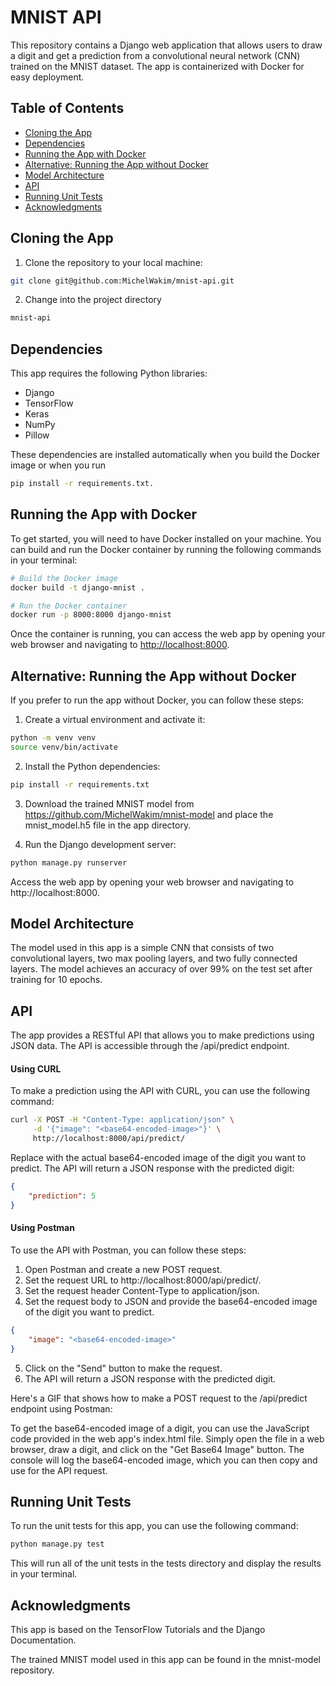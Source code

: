 # MNIST API

This repository contains a Django web application that allows users to draw a digit and get a prediction from a convolutional neural network (CNN) trained on the MNIST dataset. The app is containerized with Docker for easy deployment.

## Table of Contents
- [Cloning the App](#cloning-the-app)
- [Dependencies](#dependencies)
- [Running the App with Docker](#running-the-app-with-docker)
- [Alternative: Running the App without Docker](#alternative-running-the-app-without-docker)
- [Model Architecture](#model-architecture)
- [API](#api)
- [Running Unit Tests](#running-unit-tests)
- [Acknowledgments](#acknowledgments)

## Cloning the App
1. Clone the repository to your local machine:
```bash
git clone git@github.com:MichelWakim/mnist-api.git
```
2. Change into the project directory
```bash
mnist-api
```

## Dependencies

This app requires the following Python libraries:
- Django
- TensorFlow
- Keras
- NumPy
- Pillow

These dependencies are installed automatically when you build the Docker image or when you run
```bash
pip install -r requirements.txt.
```
## Running the App with Docker
To get started, you will need to have Docker installed on your machine. You can build and run the Docker container by running the following commands in your terminal:

```bash
# Build the Docker image
docker build -t django-mnist .

# Run the Docker container
docker run -p 8000:8000 django-mnist
```

Once the container is running, you can access the web app by opening your web browser and navigating to [http://localhost:8000](http://localhost:8000).

## Alternative: Running the App without Docker
If you prefer to run the app without Docker, you can follow these steps:

1. Create a virtual environment and activate it:
```bash
python -m venv venv
source venv/bin/activate
```
2. Install the Python dependencies:
```bash
pip install -r requirements.txt
```
3. Download the trained MNIST model from https://github.com/MichelWakim/mnist-model and place the mnist_model.h5 file in the app directory.

3. Run the Django development server:
```bash
python manage.py runserver
```
Access the web app by opening your web browser and navigating to http://localhost:8000.

## Model Architecture

The model used in this app is a simple CNN that consists of two convolutional layers, two max pooling layers, and two fully connected layers. The model achieves an accuracy of over 99% on the test set after training for 10 epochs.

## API

The app provides a RESTful API that allows you to make predictions using JSON data. The API is accessible through the /api/predict endpoint.

#### Using CURL

To make a prediction using the API with CURL, you can use the following command:

```bash
curl -X POST -H "Content-Type: application/json" \
     -d '{"image": "<base64-encoded-image>"}' \
     http://localhost:8000/api/predict/
```

Replace <base64-encoded-image> with the actual base64-encoded image of the digit you want to predict. The API will return a JSON response with the predicted digit:
```json
{
    "prediction": 5
}
```
#### Using Postman

To use the API with Postman, you can follow these steps:
1.  Open Postman and create a new POST request.
2. Set the request URL to http://localhost:8000/api/predict/.
3. Set the request header Content-Type to application/json.
4. Set the request body to JSON and provide the base64-encoded image of the digit you want to predict.
```json
{
    "image": "<base64-encoded-image>"
}
```
5. Click on the "Send" button to make the request.
6. The API will return a JSON response with the predicted digit.

Here's a GIF that shows how to make a POST request to the /api/predict endpoint using Postman:

To get the base64-encoded image of a digit, you can use the JavaScript code provided in the web app's index.html file. Simply open the file in a web browser, draw a digit, and click on the "Get Base64 Image" button. The console will log the base64-encoded image, which you can then copy and use for the API request.

## Running Unit Tests

To run the unit tests for this app, you can use the following command:
```bash
python manage.py test
```
This will run all of the unit tests in the tests directory and display the results in your terminal.

## Acknowledgments

This app is based on the TensorFlow Tutorials and the Django Documentation.

The trained MNIST model used in this app can be found in the mnist-model repository.